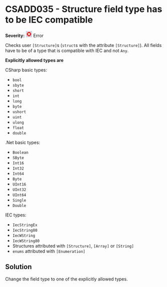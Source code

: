 # CSADD035 - Structure field type has to be IEC compatible

**Severity:** ![Error](../images/Error.png) Error

Checks user `[Structure]`s (`struct`s with the attribute `[Structure]`).
All fields have to be of a type that is compatible with IEC and not `Any`.

**Explicitly allowed types are**

CSharp basic types:

* `bool`
* `sbyte`
* `short`
* `int`
* `long`
* `byte`
* `ushort`
* `uint`
* `ulong`
* `float`
* `double`

.Net basic types:

* `Boolean`
* `SByte`
* `Int16`
* `Int32`
* `Int64`
* `Byte`
* `UInt16`
* `UInt32`
* `UInt64`
* `Single`
* `Double`

IEC types:

* `IecStringEx`
* `IecString80`
* `IecWString`
* `IecWString80`
* Structures attributed with `[Structure]`, `[Array]` or `[String]`
* `enums` attributed with `[Enumeration]`

## Solution

Change the field type to one of the explicitly allowed types.

